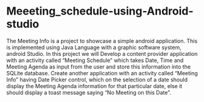 # Meeeting_schedule-using-Android-studio
The Meeting Info is a project to showcase a simple android application. This is implemented using Java  Language with a graphic software system, android Studio.
 In this project we will Develop a content provider application with an activity called “Meeting Schedule” which takes Date, Time and Meeting Agenda as input 
from the user and store this information into the SQLite database. Create another application with an activity called “Meeting Info” having Date Picker control, which on the selection of a date should display the Meeting Agenda information for that particular date, else it should display a toast message saying “No Meeting on this Date”.

